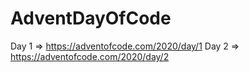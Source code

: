 # AdventDayOfCode
Day 1 => https://adventofcode.com/2020/day/1
Day 2 => https://adventofcode.com/2020/day/2

